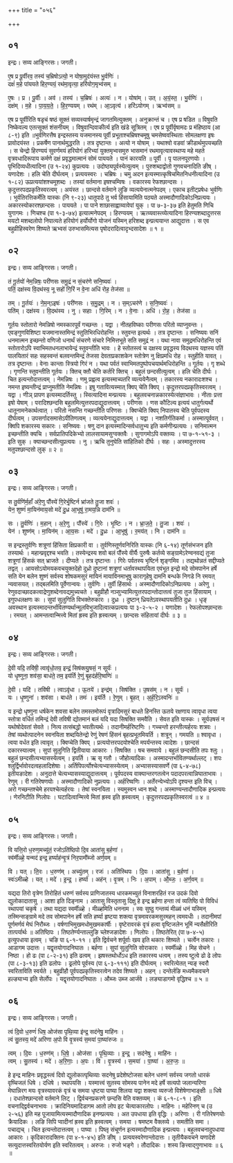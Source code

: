 +++
title = "०५६"

+++


## ०१
इन्द्रः। सव्य आङ्गिरसः। जगती।

ए॒ष प्र पू॒र्वीरव॒ तस्य॑ च॒म्रिषोऽत्यो॒ न योषा॒मुद॑यंस्त भु॒र्वणिः॑ ।  
दक्षं॑ म॒हे पा॑ययते हिर॒ण्ययं॒ रथ॑मा॒वृत्या॒ हरि॑योग॒मृभ्व॑सम् ॥

ए॒षः । प्र । पू॒र्वीः । अव॑ । तस्य॑ । च॒म्रिषः॑ । अत्यः॑ । न । योषा॑म् । उत् । अ॒यं॒स्त॒ । भु॒र्वणिः॑ ।  
दक्ष॑म् । म॒हे । पा॒य॒य॒ते॒ । हि॒र॒ण्ययम् । रथ॑म् । आ॒ऽवृत्य॑ । हरि॑ऽयोगम् । ऋभ्व॑सम् ॥

एष प्र पूर्वीरिति षडृचं षष्ठं सूक्तं सव्यस्यार्षमृन्द्रं जागतमित्युक्तम् । अनुक्रान्तं च । एष प्र षडित ॥ विषुवति निष्केवल्य एतत्सूक्तं शंसनीयम् । विषुवान्दिवाकीर्त्य इति खंडे सूत्रितम् । एष प्र पूर्वीर्वृषामदः प्र मंहिष्ठाय (आ ८-९) इति ॥भुर्वणिरत्तैष इन्द्रस्तस्य यजमानस्य पूर्वी प्रभूताश्चम्रिषश्चमूषु चमसेष्ववस्थिताः सोमलक्षणा इषः प्रावोदयंस्त । प्रकर्षेण पानार्थमुद्धरति । तत्र दृष्टान्तः । अत्यो न योषाम् । यथाश्वो वडवां क्रीडार्थमुपयच्छति । स चेन्द्रो हिरण्ययं सुवर्णमयं हरियोगं हरिभ्यां युक्तमृभ्वसमुरु भासमानं रथमावृत्यावस्थाप्य महे महते वृत्रवधादिरूपाय कर्मणे दक्षं प्रवृद्धमात्मानं सोमं पाययते । पानं कारयति ॥ पूर्वी । पृ पालनपूरणयोः । पृभिदिव्यधीत्यादिना (उ १-२४) कुप्रत्ययः । उदोष्ठ्यपूर्वस्येत्युत्वम् । पुरुशब्दाद्वोतो गुणवचनादिति ङीष् । यणादेशः । हलि चेति दीर्घत्वम् । प्रत्ययस्वरः । चम्रिषः । चमु अदन इत्यस्मात्कृषिचमितनिधनीत्यादिना (उ १-८२) ऊप्रत्ययांशश्चमूशब्दः । तस्यां वर्तमाना इषश्चम्विषः । वकारस्य रेफश्छान्दसः । कृदुत्तरपदप्रकृतिस्वरत्वम् । अयंस्त । छान्दसे वर्तमाने लुङि व्यत्ययेनात्मनेपदम् । एकाच इतीट्प्रषेधः भुर्वणिः । भुर्वतिरत्तिकर्मेति यास्कः (नि ९-२३) धातुपाठे तु भर्व हिंसायामिति पठ्यते अस्मादौणादिकोऽनिप्रत्ययः । अकारस्योकारश्छान्दसः । पाययते । पा पाने शाछासाह्वाय्वावेपां युक् । पा ७-३-३७ इति हेतुमति णिचि युगागमः । णिचश्च (पा १-३-७४) इत्यात्मनेपदम् । हिरण्ययम् । ऋत्व्यवास्त्व्येत्यादिना हिरण्यशब्दादुत्तरस मयटो मशब्दलोपो निपात्यते हरियोगं हर्योर्योगो योजनं यस्मिन् हरिशब्द इन्प्रत्ययान्त आद्युदात्तः । स एव बहुव्रीहिस्वरेण शिष्यते ऋभ्वसं उरुभासमित्यस पृषोदरादित्वादृभ्दसादेशः ॥ १ ॥

## ०२
इन्द्रः। सव्य आङ्गिरसः। जगती।

तं गू॒र्तयो॑ नेम॒न्निषः॒ परी॑णसः समु॒द्रं न सं॒चर॑णे सनि॒ष्यवः॑ ।  
पतिं॒ दक्ष॑स्य वि॒दथ॑स्य॒ नू सहो॑ गि॒रिं न वे॒ना अधि॑ रोह॒ तेज॑सा ॥

तम् । गू॒र्तयः॑ । ने॒म॒न्ऽइषः॑ । परी॑णसः । स॒मु॒द्रम् । न । स॒म्ऽचर॑णे । स॒नि॒ष्यवः॑ ।  
पति॑म् । दक्ष॑स्य । वि॒दथ॑स्य । नु । सहाः । गि॒रिम् । न । वे॒नाः । अधि॑ । रो॒ह॒ । तेज॑सा ॥

गूर्तयः स्तोतारो नेमन्निषो नमस्कारपूर्वं गच्छन्तः । यद्वा । नीतहविष्काः परीणसः परितो व्याप्नुवन्तः । एवङ्गुणविशिष्टा यजमानास्तमिन्द्रं स्तुतिभिरधिरोहन्ति । स्तुवन्त इत्यर्थः । तत्र दृष्टान्तः । सनिष्यवः सनिं धनमात्मन इच्छन्तो वणिजो धनार्थं संचरणे संचारे निमित्तभूते सति समुद्रं न । यथा नावा समुद्रमधिरोहन्ति एवं स्तोतारोऽपि स्वाभिमतधनलाभायेन्द्रं स्तुवन्तीति भावः । हे स्तोतस्त्वं च दक्षस्य प्रवृद्धस्य विदथस्य यज्ञस्य पतिं पालयितारं सहः सहस्वन्तं बलवन्तमिन्द्रं तेजसा देवताप्रकाशकेन स्तोत्रेण नु क्षिप्रमधि रोह । स्तुहीति यावत् । तत्र दृष्टान्तः । वेनाः कान्ताः स्त्रियो गिरं न । यथा पर्वतं स्वाभिमतपुष्पोपचयार्थमधिरोहन्ति ॥ गूर्तयः । गृ शब्धे । गृणन्ति स्तुवन्तीति गूर्तयः । क्तिच् क्तौ चेति कर्तरि क्तिच् । बहुलं छन्दसीत्युत्वम् । हलि चेति दीर्घः । चित इत्यन्तोदात्तत्वम् । नेमन्निषः । णमु प्रह्वत्व इत्यस्माच्पतरि व्यत्ययेनैत्वम् । तकारस्य नकारादःशश्च । नमन्त इष्यन्तीन्द्रं प्राप्नुमतीति नेमन्निषः । इषु गतावित्यस्मात् क्विप् चेति क्विप् । कृदुत्तरपदप्रकृतिस्वरत्वम् । यद्वा । णीञ् प्रापण इत्यस्मादर्तिस्तु । स्वित्यादिना मन्प्रत्ययः । बहुलवचनान्नकारस्येत्संज्ञाभावः । नीताः प्रत्ता इषो येषाम् । परादिश्छन्दसि बहुलमित्युत्तरपदाद्युदात्तत्वम् । परीणसः । णस कौटिल्य इत्ययं धातुर्गत्यर्थो धातूनामनेकार्थत्वात् । परितो नसन्ति गच्छन्तीति परिणसः । क्विप्चेति क्विप् निपातस्य चेति पूर्वपदस्य दीर्घत्वम् । उपसर्गादसमासेऽपीतिणत्वम् । व्यत्ययेनाद्युदात्तत्वम् । यद्वा । नशतिर्गतिकर्मा । अस्मात्पूर्ववत् । क्विपि शकारस्य सकारः । सनिष्यवः । षणु दान इत्यस्मादिन्सर्वधातुभ्य इति कर्मणीन्प्रत्ययः । सनिमात्मन इच्छन्तीति क्यचि । सर्वप्रातिपदिकेभ्यो लालसायामसुग्वक्तवैः । सुगागमोऽपि वक्तव्यः । पा ७-१-५१-३ । इति सुक् । क्याच्छन्दसीत्युप्रत्ययः । नु । ऋचि तुनुघेति सांहितिको दीर्घः । सहः । अस्मादुत्तरस्य मतुपश्छान्दसो लुक् ॥ २ ॥

## ०३
इन्द्रः। सव्य आङ्गिरसः। जगती।

स तु॒र्वणि॑र्म॒हाँ अ॑रे॒णु पौंस्ये॑ गि॒रेर्भृ॒ष्टिर्न भ्रा॑जते तु॒जा शवः॑ ।  
येन॒ शुष्णं॑ मा॒यिन॑माय॒सो मदे॑ दु॒ध्र आ॒भूषु॑ रा॒मय॒न्नि दाम॑नि ॥

सः । तु॒र्वणिः॑ । म॒हान् । अ॒रे॒णु । पौंस्ये॑ । गि॒रेः । भृ॒ष्टिः । न । भ्रा॒ज॒ते॒ । तु॒जा । शवः॑ ।  
येन॑ । शुष्ण॑म् । मा॒यिन॑म् । आ॒य॒सः । मदे॑ । दु॒ध्रः । आ॒भूषु॑ । र॒मय॑त् । नि । दाम॑नि ॥

स इन्द्रस्तुर्वणिः शत्रूणां हिंसिता क्षिप्रकारी वा । तुर्वणिस्तूर्णवनिरिति यास्कः (नि ६-१४) तूर्णसंभजन इति तस्यार्थः । महान्प्रवृद्दश्च भवति । तस्येन्द्रस्य शवो बलं पौंस्ये वीर्यैः पुरुषैः कर्तव्ये सङ्ग्रामेऽरेण्वनवद्यं तुजा शत्रूणां हिंसकं सत् भ्राजते । दीप्यते । तत्र दृष्टान्तः । गिरेः पर्वतस्य भृष्टिर्न शृङ्गमिव । तद्यथोन्नतं सद्दीप्यते तद्वत् । आयसोऽयोमयकवचयुक्तदेहो दुध्रो दुष्टानां शत्रूणां धर्तावस्थापयिता एवंभूत इन्द्रो मदे सोमपानेन हर्षे सति येन बलेन शुष्णं सर्वस्य शोषकमसुरं मायिनं मायाविनमाभूषु कारागृहेषु दामनि बन्धके निगडे नि रमयत् न्यवासयत् । तद्बलमिति पूर्वेणान्वयः । तुर्वणिः । तुर्वी हिंसार्थः । अस्मादौणादिकोऽनिप्रत्ययः । अरेणु । रेणुवदाच्छादकत्वाद्रेणुशब्देनावद्यमुच्यचते । बहुव्रीहौ नञ्सुभ्यामित्युत्तरपदान्तोदात्तत्वं तुजा तुज हिंसायाम् । इगुपधलक्षणः कः । सुपां सुलुगिति विभक्तेरुकारः । दुध्रः । दुष्टान् ध्रियतेऽवस्थापयतीति दुध्रः । धृङ् अवस्थान इत्यस्मादन्तर्भावितण्यर्थान्मूलविभुजादित्वात्कप्रत्ययः पा ३-२-५-२ । यणादेशः । रेफलोपश्छान्दसः । रमयत् । आमन्तत्वान्मित्त्वे मितां ह्रस्व इति ह्रस्वत्यम् । छान्दसः संहितायां दीर्घः ॥ ३ ॥

## ०४
इन्द्रः। सव्य आङ्गिरसः। जगती।

दे॒वी यदि॒ तवि॑षी॒ त्वावृ॑धो॒तय॒ इन्द्रं॒ सिष॑क्त्यु॒षसं॒ न सूर्यः॑ ।  
यो धृ॒ष्णुना॒ शव॑सा॒ बाध॑ते॒ तम॒ इय॑र्ति रे॒णुं बृ॒हद॑र्हरि॒ष्वणिः॑ ॥

दे॒वी । यदि॑ । तवि॑षी । त्वाऽवृ॑धा । ऊ॒तये॑ । इन्द्र॑म् । सिष॑क्ति । उ॒षस॑म् । न । सूर्यः॑ ।  
यः । धृ॒ष्णुना॑ । शव॑सा । बाध॑ते । तमः॑ । इय॑र्ति । रे॒णुम् । बृ॒हत् । अ॒र्ह॒रि॒ऽस्वनिः॑ ॥

य इन्द्रो धृष्णुना धर्षकेन शवसा बलेन तमस्तमोरूपं वृत्रादिमसुरं बाधते हिनस्ति ऊतये रक्षणाय त्वावृधा त्वया स्तोत्रा वर्धितं तमिन्द्रं देवी तविषी द्योतमानं बलं यदि यदा सिषक्ति समवैति । सेवत इति यास्कः । सूर्यउषसं न यथोषोदेवतां सेवते । नित्य तत्संबद्धो भवतीत्यर्थः । तदानीमर्हरिष्टणिः । गच्चन्तो हरन्तीत्यर्हरयः शत्रवः । तेषां व्यथोत्पादनेन स्वनयिता शब्दयितेन्द्रो रेणुं रेषणं हिंसनं बृहत्प्रभूतमियर्ति । शत्रून् । गमयति ॥ श्वावृधा । त्वया वर्धत इति त्वावृत् । क्विप्चेति क्विप् । प्रत्ययोत्तरपदयोश्चेति मपर्यन्तस्य त्वादेशः । छान्दसं दकारस्यात्वम् । सुपां सुलुगिति द्वितीयाया आकारः । सिषक्ति । षच समवाये । बहुलं छन्दसीति तपः श्लुः । बहुलं छन्दसीत्यभ्यासस्येत्वम् । इयर्ति । ऋ सृ गतौ । जौहोत्यादिकः । अस्मादन्तर्भावितण्यर्थाल्लट् । शपः श्लुर्द्विर्भावोरदत्वहलादिशेषाः । अर्तिपिपर्त्योश्चेत्यभ्यासस्येत्वम् । अभ्यासस्यासवर्णे (पा ६-४-७८) इतीयङादेशः । अनुदात्ते चेत्यभ्यासस्याद्युदात्तत्वम् । पूर्वपदस्य वाक्यान्तरगतत्वेन पदादपरत्वान्निघाताभावः । रेणुम् । री गतिरेषणयोः । अस्मादौणादिको नुप्रत्ययः । अर्हरिष्वणिः । अर्तेरन्येभ्योऽपि दृश्यन्त इति विच् । अरो गच्छन्तश्चेमे हरयश्चेत्यर्हरयः । तेषां स्वनयिता । स्यमुस्वन ध्वन शब्दे । अस्माण्यन्तादौणादिक इन्प्रत्ययः । णेरनिटीति णिलोपः । घटादित्वान्मित्त्वे मितां ह्रस्व इति ह्रस्वत्वम् । कृदुत्तरपदप्रकृतिस्वरत्वं ॥ ४ ॥

## ०५
इन्द्रः। सव्य आङ्गिरसः। जगती।

वि यत्ति॒रो ध॒रुण॒मच्यु॑तं॒ रजोऽति॑ष्ठिपो दि॒व आता॑सु ब॒र्हणा॑ ।  
स्व॑र्मीळ्हे॒ यन्मद॑ इन्द्र॒ हर्ष्याह॑न्वृ॒त्रं निर॒पामौ॑ब्जो अर्ण॒वम् ॥

वि । यत् । ति॒रः । ध॒रुण॑म् । अच्यु॑तम् । रजः॑ । अति॑स्थिपः । दि॒वः । आता॑सु । ब॒र्हणा॑ ।  
स्वः॑ऽमीळ्हे । यत् । मदे॑ । इ॒न्द्र॒ । हर्ष्या॑ । अह॑न् । वृ॒त्रम् । निः । अ॒पाम् । औ॒ब्जः॒ । अ॒र्ण॒वम् ॥

यद्यदा तिरो वृत्रेण तिरोहितं धरुणं सर्वस्य प्राणिजातस्य धारकमच्युतं विनाशरहितं रज उदकं दिवो द्युलोकादातासु । आशा इति दिङ्नाम । आतासु विस्तृतासु दिक्षु हे इन्द्र ब्रर्हणा हन्ता त्वं व्यतिष्ठि पो विविधं स्थापयां चकृषे । तथा यद्यदा स्वर्मीळ्हे । मीळ्हमिति धननाम । स्वः सुष्ठु गन्तव्यं मीळ्वं धनं यस्मिन् तस्मिन्सङ्ग्रामे मदे तव सोमपानेन हर्षे सति हर्ष्या हृष्टया शक्त्या वृत्रमावरकमसुरमहन् त्वमवधीः । तदानीमपां पूर्णमर्णवं मेघं निरौब्जः । वर्षणाभिमुखमधोमुखमकार्षीः । वृष्टेरावरकं वृत्रं हत्वा वृष्टिजलेन भूमिं न्यसैक्षीरिति तात्पर्यार्थः ॥ अतिष्ठिपः । तिष्ठतेर्ण्यन्ताल्लुङि च्लेश्जङादेशः । णिलोपः । तिष्ठतेरित् (पा ७-४-५) इत्युपधाया इत्वम् । चङि पा ६-१-११ । इति द्विर्वचने शर्पूर्वाः खय इति थकारः शिष्यते । चर्त्वेन तकारः । आडागम उदात्तः । यद्वृत्तयोगादनिघातः । बर्हणा । सुपां सुलुगिति सोराकारः । स्वर्मीळ्हे । मिह सेचने । निष्ठा । हो ढः (पा ८-२-३१) इति ढत्वम् । झषस्तथोर्धोऽध इति तकारस्य धत्वम् । तस्य ष्टुत्वे ढो ढे लोपः (पा ८-३-१३) इति ढलोपः । ढ्रलोपे पूर्वस्य (पा ६-३-१११) इति दीर्घत्वम् । स्वरित्येतत् न्यङ् स्वरौ स्वरिताविति स्वर्यते । बहुव्रीहौ पूर्वपदप्रकृतिस्वरत्वेन तदेव शिष्यते । अहन् । दन्तेर्लङि मध्यमैकवचने हल्ङ्याभ्य इति सेर्लोपः । यद्वृत्तयोगादनिघातः । औब्जः उब्ज आर्जवे । लङ्याडागमो वृद्धिश्च ॥ ५ ॥

## ०६
इन्द्रः। सव्य आङ्गिरसः। जगती।

त्वं दि॒वो ध॒रुणं॑ धिष॒ ओज॑सा पृथि॒व्या इ॑न्द्र॒ सद॑नेषु॒ माहि॑नः ।  
त्वं सु॒तस्य॒ मदे॑ अरिणा अ॒पो वि वृ॒त्रस्य॑ स॒मया॑ पा॒ष्या॑रुजः ॥

त्वम् । दि॒वः । ध॒रुण॑म् । धि॒षे॒ । ओज॑सा । पृ॒थि॒व्याः । इ॒न्द्र॒ । सद॑नेषु । माहि॑नः ।  
त्वम् । सु॒तस्य॑ । मदे॑ । अ॒रि॒णाः॒ । अ॒पः । वि । वृ॒त्रस्य॑ । स॒मया॑ । पा॒ष्या॑ । अ॒रु॒जः॒ ॥

हे इन्द्र माहिनः प्रवृद्धस्त्वं दिवो द्युलोकात्पृथिव्याः सदनेषु प्रदेशेष्टोजसा बलेन धरुणं सर्वस्य जगतो धारकं वृष्चिजलं धिषे । दधिषे । स्थापयसि । यस्मात्त्वं सुतस्य सोमस्य पानेन मदे हर्षे सत्यपो जलान्यरिणा मेघान्निरग मयः वृत्रस्यावरकं वृत्रं च समया धृष्टया पाष्या शिलया यद्वा शक्त्या व्यरुजो विशेषेणाभाङ्क्षीः ॥ धिषे । दधातेश्छान्दसो वर्तमाने लिट् । द्विर्वचनप्रकरणे छन्दसि वेति वक्तव्यम् । कं ६-१-८-१ । इति वचनाद्द्विर्वचनाभावः । क्रादिनियमादिडागम आतो लोप इट चेत्याकारलोपः । माहिनः । महेरिनण् च (उ २-५६) इति मह पूजायामित्यस्मादौणादिक इनण्प्रत्ययः । अत उपधाया इति वृद्धिः । अरिणाः । री गतिरेषणयोः क्रैयादिकः । लङि सिपि प्वादीनां ह्रस्व इति ह्रस्वत्वम् । समया । षमष्टम वैक्लव्ये । समतीति समा । पचाद्यच् । चित इत्यन्तोदात्तत्वम् । पाष्या । पिष्लृ संचूर्णन इत्यस्मादौणादिक इन्प्रत्ययः । बहुलवचनादुपधाया आकारः । कृदिकारादक्तिनः (पा ४-१-४५) इति ङीष् । प्रत्ययस्वरेणान्तोदात्तः । तृतीयैकवचने यणादेशे सत्युदात्तस्वरितयोर्यण इति स्वरितत्वम् । अरुजः । रुजो भङ्गे । तौदादिकः । शस्य ङित्त्वाद्गुणाभावः ॥ ६ ॥